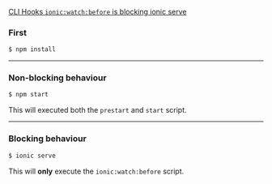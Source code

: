 [CLI Hooks `ionic:watch:before` is blocking ionic serve](https://github.com/ionic-team/ionic-cli/issues/2661)

### First

```bash
$ npm install
```
---

### Non-blocking behaviour

```bash
$ npm start
```

This will executed both the `prestart` and `start` script.

---

### Blocking behaviour

```bash
$ ionic serve
```

This will **only** execute the `ionic:watch:before` script.
